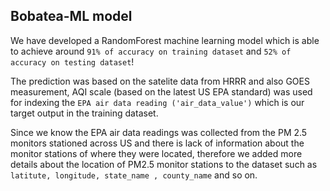 ## Bobatea-ML model
We have developed a RandomForest machine learning model which is able to achieve around `91% of accuracy on training dataset` and `52% of accuracy on testing dataset`!  

The prediction was based on the satelite data from HRRR and also GOES measurement, AQI scale (based on the latest US EPA standard) was used for indexing the `EPA air data reading ('air_data_value')` which is our target output in the training dataset.

Since we know the EPA air data readings was collected from the PM 2.5 monitors stationed across US and there is lack of information about the monitor stations of where they were located, therefore we added more details about the location of PM2.5 monitor stations to the dataset such as `latitute, longitude, state_name , county_name` and so on.

